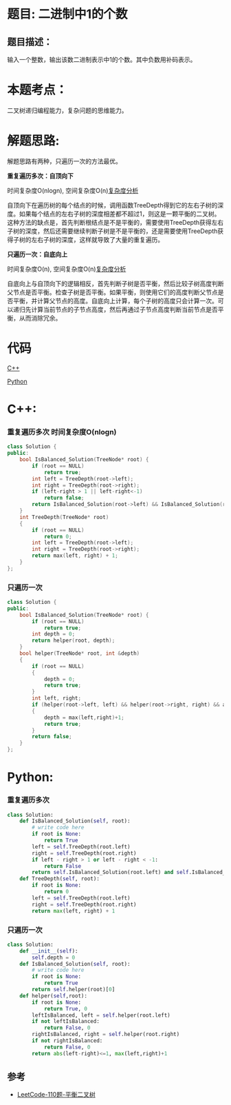 # 题目: 二进制中1的个数
## 题目描述：
输入一个整数，输出该数二进制表示中1的个数。其中负数用补码表示。
# 本题考点：
  
  二叉树递归编程能力，复杂问题的思维能力。
  
# 解题思路:
 解题思路有两种，只遍历一次的方法最优。

**重复遍历多次：自顶向下** 


时间复杂度O(nlogn), 空间复杂度O(n)[复杂度分析](https://leetcode-cn.com/problems/balanced-binary-tree/solution/ping-heng-er-cha-shu-by-leetcode/)

自顶向下在遍历树的每个结点的时候，调用函数TreeDepth得到它的左右子树的深度。如果每个结点的左右子树的深度相差都不超过1，则这是一颗平衡的二叉树。这种方法的缺点是，首先判断根结点是不是平衡的，需要使用TreeDepth获得左右子树的深度，然后还需要继续判断子树是不是平衡的，还是需要使用TreeDepth获得子树的左右子树的深度，这样就导致了大量的重复遍历。

**只遍历一次：自底向上**

时间复杂度O(n), 空间复杂度O(n)[复杂度分析](https://leetcode-cn.com/problems/balanced-binary-tree/solution/ping-heng-er-cha-shu-by-leetcode/)

自底向上与自顶向下的逻辑相反，首先判断子树是否平衡，然后比较子树高度判断父节点是否平衡。检查子树是否平衡。如果平衡，则使用它们的高度判断父节点是否平衡，并计算父节点的高度。自底向上计算，每个子树的高度只会计算一次。可以递归先计算当前节点的子节点高度，然后再通过子节点高度判断当前节点是否平衡，从而消除冗余。
  
# 代码

[C++](./NumberOf1InBinary.cpp)

[Python](./NumberOf1InBinary.py)

# C++: 
###  重复遍历多次 时间复杂度O(nlogn)
```c++
class Solution {
public:
    bool IsBalanced_Solution(TreeNode* root) {
        if (root == NULL)
            return true;
        int left = TreeDepth(root->left);
        int right = TreeDepth(root->right);
        if (left-right > 1 || left-right<-1)
            return false;
        return IsBalanced_Solution(root->left) && IsBalanced_Solution(root->right);
    }
    int TreeDepth(TreeNode* root)
    {
        if (root == NULL)
            return 0;
        int left = TreeDepth(root->left);
        int right = TreeDepth(root->right);
        return max(left, right) + 1;
    }
};
```
### 只遍历一次
```c++
class Solution {
public:
    bool IsBalanced_Solution(TreeNode* root) {
        if (root == NULL)
            return true;
        int depth = 0;
        return helper(root, depth);
    }
    bool helper(TreeNode* root, int &depth)
    {
        if (root == NULL)
        {
            depth = 0;
            return true;
        }
        int left, right;
        if (helper(root->left, left) && helper(root->right, right) && abs(left-right)<=1)
        {
            depth = max(left,right)+1;
            return true;
        }
        return false;
    }
};
```

# Python:
###   重复遍历多次
```python
class Solution:
    def IsBalanced_Solution(self, root):
        # write code here
        if root is None:
            return True
        left = self.TreeDepth(root.left)
        right = self.TreeDepth(root.right)
        if left - right > 1 or left - right < -1:
            return False
        return self.IsBalanced_Solution(root.left) and self.IsBalanced_Solution(root.right)
    def TreeDepth(self, root):
        if root is None:
            return 0
        left = self.TreeDepth(root.left)
        right = self.TreeDepth(root.right)
        return max(left, right) + 1
```
### 只遍历一次
```python
class Solution:
    def __init__(self):
        self.depth = 0
    def IsBalanced_Solution(self, root):
        # write code here
        if root is None:
            return True
        return self.helper(root)[0]
    def helper(self,root):
        if root is None:
            return True, 0
        leftIsBalanced, left = self.helper(root.left)
        if not leftIsBalanced:
            return False, 0
        rightIsBalanced, right = self.helper(root.right)
        if not rightIsBalanced:
            return False, 0
        return abs(left-right)<=1, max(left,right)+1
```
## 参考
  -  [LeetCode-110题-平衡二叉树](https://github.com/bryceustc/LeetCode_Note/blob/master/cpp/Balanced-Binary-Tree/README.md)

